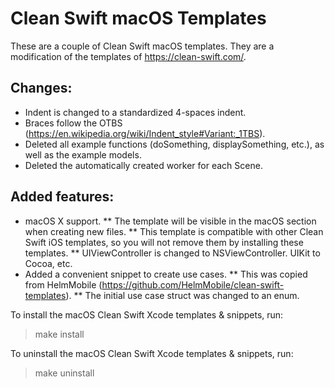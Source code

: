 # Clean Swift macOS Templates

These are a couple of Clean Swift macOS templates. They are a modification of the templates of https://clean-swift.com/.

## Changes:

* Indent is changed to a standardized 4-spaces indent.
* Braces follow the OTBS (https://en.wikipedia.org/wiki/Indent_style#Variant:_1TBS).
* Deleted all example functions (doSomething, displaySomething, etc.), as well as the example models.
* Deleted the automatically created worker for each Scene.

## Added features:
* macOS X support.
** The template will be visible in the macOS section when creating new files.
** This template is compatible with other Clean Swift iOS templates, so you will not remove them by installing these templates.
** UIViewController is changed to NSViewController. UIKit to Cocoa, etc.
* Added a convenient snippet to create use cases.
** This was copied from HelmMobile (https://github.com/HelmMobile/clean-swift-templates).
** The initial use case struct was changed to an enum.

To install the macOS Clean Swift Xcode templates & snippets, run:

> make install

To uninstall the macOS Clean Swift Xcode templates & snippets, run:

> make uninstall
